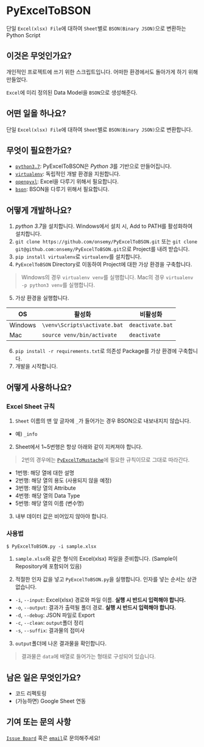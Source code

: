 # PyExcelToBSON

단일 `Excel(xlsx) File`에 대하여 `Sheet`별로 `BSON(Binary JSON)`으로 변환하는 Python Script

## 이것은 무엇인가요?

개인적인 프로젝트에 쓰기 위한 스크립트입니다. 어떠한 환경에서도 돌아가게 하기 위해 만들었다.

```Excel```에 미리 정의된 Data Model을 ```BSON```으로 생성해준다.

## 어떤 일을 하나요?

단일 `Excel(xlsx) File`에 대하여 `Sheet`별로 `BSON(Binary JSON)`으로 변환합니다.

## 무엇이 필요한가요?

- [`python3.7`](https://www.python.org/downloads/): PyExcelToBSON은 *Python 3*를 기반으로 만들어집니다.
- [`virtualenv`](https://virtualenv.pypa.io/en/stable/): 독립적인 개발 환경을 지원합니다.
- [`openpyxl`](https://openpyxl.readthedocs.io/en/stable/): Excel을 다루기 위해서 필요합니다.
- [`bson`](https://github.com/py-bson/bson): BSON을 다루기 위해서 필요합니다.

## 어떻게 개발하나요?

1. *python 3.7*을 설치합니다. Windows에서 설치 시, Add to PATH를 활성화하여 설치합니다.
2. `git clone https://github.com/onsemy/PyExcelToBSON.git` 또는 `git clone git@github.com:onsemy/PyExcelToBSON.git`으로 Project를 내려 받습니다.
3. `pip install virtualenv`로 `virtualenv`를 설치합니다.
4. `PyExcelToBSON` Directory로 이동하여 Project에 대한 가상 환경을 구축합니다.
  > Windows의 경우 `virtualenv venv`를 실행합니다.
  > Mac의 경우 `virtualenv -p python3 venv`를 실행합니다.
5. 가상 환경을 실행합니다.

 OS | 활성화 | 비활성화 
---|-------|-------
Windows | `\venv\Scripts\activate.bat` | `deactivate.bat`
Mac | `source venv/bin/activate` | `deactivate`

6. `pip install -r requirements.txt`로 의존성 Package를 가상 환경에 구축합니다.
7. 개발을 시작합니다.

## 어떻게 사용하나요?

### Excel Sheet 규칙

1. `Sheet` 이름의 맨 앞 글자에 ```_```가 들어가는 경우 BSON으로 내보내지지 않습니다.

- 예) ```_info```

2. Sheet에서 1~5번행은 항상 아래와 같이 지켜져야 합니다.

> 2번의 경우에는 [`PyExcelToMustache`](https://github.com/onsemy/PyExcelToMustache)에 필요한 규칙이므로 그대로 따라간다.

- 1번행: 해당 열에 대한 설명
- 2번행: 해당 열의 용도 (사용되지 않을 예정)
- 3번행: 해당 열의 Attribute
- 4번행: 해당 열의 Data Type
- 5번행: 해당 열의 이름 (변수명)

3. 내부 데이터 값은 비어있지 않아야 합니다.

### 사용법

```$ PyExcelToBSON.py -i sample.xlsx```

1. ```sample.xlsx```와 같은 형식의 Excel(xlsx) 파일을 준비합니다. (Sample이 Repository에 포함되어 있음)

2. 적절한 인자 값을 넣고 ```PyExcelToBSON.py```을 실행합니다. 인자를 넣는 순서는 상관없습니다.

- ```-i```, ```--input```: Excel(xlsx) 경로와 파일 이름. **실행 시 반드시 입력해야 합니다.**
- ```-o```, ```--output```: 결과가 출력될 폴더 경로. **실행 시 반드시 입력해야 합니다.**
- ```-d```, ```--debug```: JSON 파일로 Export
- ```-c```, ```--clean```: `output`폴더 정리
- ```-s```, ```--suffix```: 결과물의 접미사

3. `output`폴더에 나온 결과물을 확인합니다.

> 결과물은 `data`에 배열로 들어가는 형태로 구성되어 있습니다.

## 남은 일은 무엇인가요?

- 코드 리펙토링
- (가능하면) Google Sheet 연동

## 기여 또는 문의 사항

[`Issue Board`](https://github.com/Game-Pocket/Friday/issues) 혹은 [`email`](mailto:onsemy@gmail.com)로 문의해주세요!
